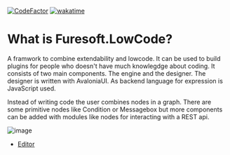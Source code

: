 [![CodeFactor](https://www.codefactor.io/repository/github/furesoft/furesoft.lowcode/badge)](https://www.codefactor.io/repository/github/furesoft/furesoft.lowcode)
[![wakatime](https://wakatime.com/badge/user/027d722e-8c67-4589-b803-7fb873082fdb/project/b525fb74-82c0-41d9-9d8b-54166f91c78d.svg)](https://wakatime.com/badge/user/027d722e-8c67-4589-b803-7fb873082fdb/project/b525fb74-82c0-41d9-9d8b-54166f91c78d)

# What is Furesoft.LowCode?

A framwork to combine extendability and lowcode. It can be used to build plugins for people who doesn't have much knowlegdge about coding. It consists of two main components. The engine and the designer. The designer is written with AvaloniaUI. As backend language for expression is JavaScript used.

Instead of writing code the user combines nodes in a graph. There are some primitive nodes like Condition or Messagebox but more components can be added with modules like nodes for interacting with a REST api.

![image](https://github.com/user-attachments/assets/a47c4b39-32f1-4aa2-9f0b-dd5c5b18a49e)


* [Editor](https://github.com/wieslawsoltes/NodeEditor)
